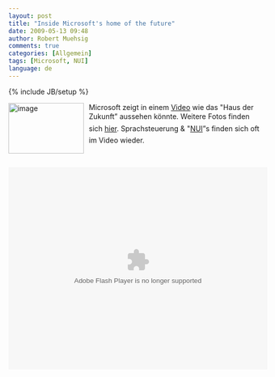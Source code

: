 ```yaml
---
layout: post
title: "Inside Microsoft's home of the future"
date: 2009-05-13 09:48
author: Robert Muehsig
comments: true
categories: [Allgemein]
tags: [Microsoft, NUI]
language: de
---
```

{% include JB/setup %}
<p><a href="{{BASE_PATH}}/assets/wp-images-de/image738.png"><img style="border-right-width: 0px; margin: 0px 10px 0px 0px; display: inline; border-top-width: 0px; border-bottom-width: 0px; border-left-width: 0px" title="image" border="0" alt="image" align="left" src="{{BASE_PATH}}/assets/wp-images-de/image-thumb716.png" width="149" height="100" /></a> </p>  <p>Microsoft zeigt in einem <a href="http://www.neowin.net/news/main/09/05/13/inside-microsofts-home-of-the-future-video">Video</a> wie das "Haus der Zukunft” aussehen könnte. Weitere Fotos finden sich <a href="http://seattletimes.nwsource.com/html/photogalleries/businesstechnology1430/1.html">hier</a>. Sprachsteuerung &amp; "<a href="http://en.wikipedia.org/wiki/Natural_User_Interface">NUI</a>”s finden sich oft im Video wieder.</p>  <p>&#160;</p> 
<!--more-->
<object width="512" height="400"><param name="movie" value="http://news.bbc.co.uk/player/emp/external/player.swf"></param><param name="allowFullScreen" value="true"></param><param name="allowScriptAccess" value="always"></param><param name="FlashVars" value="config_settings_showPopoutCta=false&amp;config_settings_language=default&amp;config=http://news.bbc.co.uk/player/emp/config/default.xml?1.3.105_2.10.7938_7967_20090406152952&amp;playlist=http://news.bbc.co.uk/media/emp/8040000/8046600/8046659.xml&amp;config_settings_showUpdatedInFooter=true&amp;config_settings_showFooter=true&amp;config_settings_showPopoutButton=false&amp;config_settings_showPopoutCta=false"></param><embed src="http://news.bbc.co.uk/player/emp/external/player.swf" type="application/x-shockwave-flash" allowfullscreen="true" allowScriptAccess="always" width="512" height="400" FlashVars="config_settings_showPopoutCta=false&config_settings_language=default&config=http://news.bbc.co.uk/player/emp/config/default.xml?1.3.105_2.10.7938_7967_20090406152952&playlist=http://news.bbc.co.uk/media/emp/8040000/8046600/8046659.xml&config_settings_showUpdatedInFooter=true&config_settings_showFooter=true&config_settings_showPopoutButton=false&config_settings_showPopoutCta=false"></embed></object>
